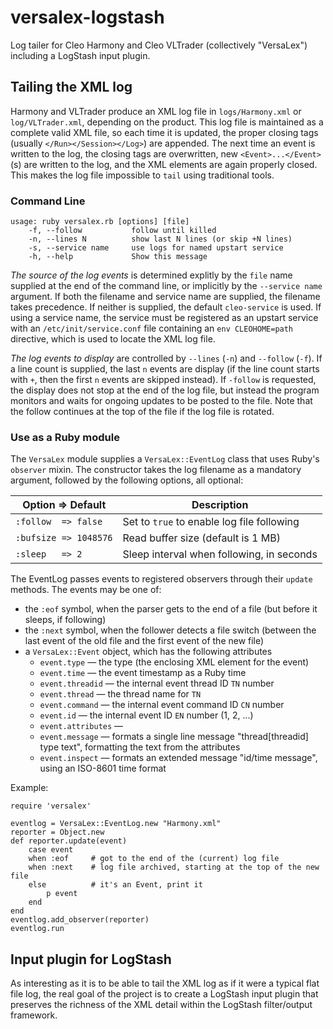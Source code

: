 versalex-logstash
=================

Log tailer for Cleo Harmony and Cleo VLTrader (collectively "VersaLex") including a LogStash input plugin.

## Tailing the XML log

Harmony and VLTrader produce an XML log file in `logs/Harmony.xml` or `log/VLTrader.xml`, depending on the product.  This log file is maintained as a complete valid XML file, so each time it is updated, the proper closing tags (usually `</Run></Session></Log>`) are appended.  The next time an event is written to the log, the closing tags are overwritten, new `<Event>...</Event>`(s) are written to the log, and the XML elements are again properly closed.  This makes the log file impossible to `tail` using traditional tools.

### Command Line

```
usage: ruby versalex.rb [options] [file]
    -f, --follow           follow until killed
    -n, --lines N          show last N lines (or skip +N lines)
    -s, --service name     use logs for named upstart service
    -h, --help             Show this message
```

_The source of the log events_ is determined explitly by the `file` name supplied at the end of the command line, or implicitly by the `--service name` argument.  If both the filename and service name are supplied, the filename takes precedence.  If neither is supplied, the default `cleo-service` is used.  If using a service name, the service must be registered as an upstart service with an `/etc/init/service.conf` file containing an `env CLEOHOME=path` directive, which is used to locate the XML log file.

_The log events to display_ are controlled by `--lines` (`-n`) and `--follow` (`-f`).  If a line count is supplied, the last `n` events are display (if the line count starts with `+`, then the first `n` events are skipped instead).  If `-follow` is requested, the display does not stop at the end of the log file, but instead the program monitors and waits for ongoing updates to be posted to the file.  Note that the follow continues at the top of the file if the log file is rotated.

### Use as a Ruby module

The `VersaLex` module supplies a `VersaLex::EventLog` class that uses Ruby's `observer` mixin.  The constructor takes the log filename as a mandatory argument, followed by the following options, all optional:

| Option => Default     | Description                                |
|-----------------------|--------------------------------------------|
| `:follow  => false`   | Set to `true` to enable log file following |
| `:bufsize => 1048576` | Read buffer size (default is 1 MB)         |
| `:sleep   => 2`       | Sleep interval when following, in seconds  |

The EventLog passes events to registered observers through their `update` methods.  The events may be one of:

- the `:eof` symbol, when the parser gets to the end of a file (but before it sleeps, if following)
- the `:next` symbol, when the follower detects a file switch (between the last event of the old file and the first event of the new file)
- a `VersaLex::Event` object, which has the following attributes
  - `event.type` &mdash; the type (the enclosing XML element for the event)
  - `event.time` &mdash; the event timestamp as a Ruby time
  - `event.threadid` &mdash; the internal event thread ID `TN` number
  - `event.thread` &mdash; the thread name for `TN`
  - `event.command` &mdash; the internal event command ID `CN` number
  - `event.id` &mdash; the internal event ID `EN` number (1, 2, ...)
  - `event.attributes` &mdash;
  - `event.message` &mdash; formats a single line message "thread[threadid] type text", formatting the text from the attributes
  - `event.inspect` &mdash; formats an extended message "id/time message", using an ISO-8601 time format

Example:

```
require 'versalex'

eventlog = VersaLex::EventLog.new "Harmony.xml"
reporter = Object.new
def reporter.update(event)
	case event
	when :eof     # got to the end of the (current) log file
	when :next    # log file archived, starting at the top of the new file
	else          # it's an Event, print it
	    p event
	end
end
eventlog.add_observer(reporter)
eventlog.run

```

## Input plugin for LogStash

As interesting as it is to be able to tail the XML log as if it were a typical flat file log, the real goal of the project is to create a LogStash input plugin that preserves the richness of the XML detail within the LogStash filter/output framework.

